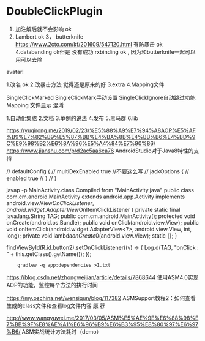 # DoubleClickPlugin
1. 加注解后就不会影响 ok 
2. Lambert ok
3， butterknife https://www.2cto.com/kf/201609/547120.html 有防暴击 ok
4.databanding  ok但是 没有成功 
rxbinding ok  , 因为和butterknife一起可以用可以去除 


avatar!

1.改名 ok 
2.改暴击方法 觉得还是原来的好
3.extra
4.Mapping文件
 

SingleClickMarked
SingleClickMark手动设置
SingleClickIgnore自动跳过功能
Mapping 文件显示
混淆

1.自动化集成
2.文档
3.单例的说法
4.发布
5.黑马群
6.lib

https://yuqirong.me/2019/02/23/%E5%88%A9%E7%94%A8AOP%E5%AF%B9%E7%82%B9%E5%87%BB%E4%BA%8B%E4%BB%B6%E4%BD%9C%E9%98%B2%E6%8A%96%E5%A4%84%E7%90%86/
https://www.jianshu.com/p/d2ac5aa6ca76
AndroidStudio对于Java8特性的支持

//    defaultConfig {
//        multiDexEnabled true
    //不要这么写
//        jackOptions {
//            enabled true
//        }
//    }


javap -p MainActivity.class
Compiled from "MainActivity.java"
public class com.cm.android.MainActivity extends android.app.Activity implements android.view.View$OnClickListener,android.widget.AdapterView$OnItemClickListener {
  private static final java.lang.String TAG;
  public com.cm.android.MainActivity();
  protected void onCreate(android.os.Bundle);
  public void onClick(android.view.View);
  public void onItemClick(android.widget.AdapterView<?>, android.view.View, int, long);
  private void lambda$onCreate$0(android.view.View);
  static {};
}

   findViewById(R.id.button2).setOnClickListener((v) -> {
            Log.d(TAG, "onClick : " + this.getClass().getName());
        });
        
        gradlew -q app:dependencies >1.txt
        
        
   https://blog.csdn.net/zhongweijian/article/details/7868644
   使用ASM4.0实现AOP的功能，监控每个方法的执行时间
   
   
   https://my.oschina.net/wensiqun/blog/117382
   ASMSupport教程2：如何查看生成的class文件和查看log文件内容 原 荐
   
   
   http://www.wangyuwei.me/2017/03/05/ASM%E5%AE%9E%E6%88%98%E7%BB%9F%E8%AE%A1%E6%96%B9%E6%B3%95%E8%80%97%E6%97%B6/
   ASM实战统计方法耗时（demo）